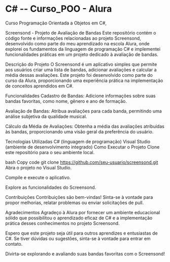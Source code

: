 # C# -- Curso_POO - Alura
Curso Programação Orientada a Objetos em C#,

Screensond - Projeto de Avaliação de Bandas
Este repositório contém o código fonte e informações relacionadas ao projeto Screensond, desenvolvido como parte do meu aprendizado na escola Alura, onde explorei os fundamentos da linguagem de programação C# e implementei funcionalidades práticas em um projeto dedicado à avaliação de bandas.

Descrição do Projeto
O Screensond é um aplicativo simples que permite aos usuários criar uma lista de bandas, adicionar avaliações e calcular a média dessas avaliações. Este projeto foi desenvolvido como parte do curso da Alura, proporcionando uma experiência prática na implementação de conceitos aprendidos em C#.

Funcionalidades
Cadastro de Bandas: Adicione informações sobre suas bandas favoritas, como nome, gênero e ano de formação.

Avaliação de Bandas: Atribua avaliações para cada banda, permitindo uma análise subjetiva da qualidade musical.

Cálculo da Média de Avaliações: Obtenha a média das avaliações atribuídas às bandas, proporcionando uma visão geral da preferência do usuário.

Tecnologias Utilizadas
C# (linguagem de programação)
Visual Studio (ambiente de desenvolvimento integrado)
Como Executar o Projeto
Clone este repositório para o seu ambiente local.

bash
Copy code
git clone https://github.com/seu-usuario/screensond.git
Abra o projeto no Visual Studio.

Compile e execute o aplicativo.

Explore as funcionalidades do Screensond.

Contribuições
Contribuições são bem-vindas! Sinta-se à vontade para propor melhorias, relatar problemas ou enviar solicitações de pull.

Agradecimentos
Agradeço à Alura por fornecer um ambiente educacional sólido que possibilitou o aprendizado eficaz de C# e a implementação prática desses conhecimentos no projeto Screensond.

Espero que este projeto seja útil para outros aprendizes e entusiastas de C#. Se tiver dúvidas ou sugestões, sinta-se à vontade para entrar em contato.

Divirta-se explorando e avaliando suas bandas favoritas com o Screensond! 

